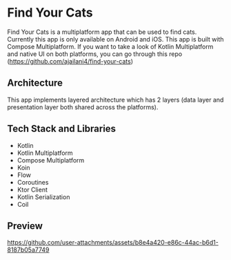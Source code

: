 # Find Your Cats
Find Your Cats is a multiplatform app that can be used to find cats. Currently this app is only available on Android and iOS. This app is built with Compose Multiplatform. If you want to take a look of Kotlin Multiplatform and native UI on both platforms, you can go through this repo (https://github.com/ajailani4/find-your-cats)

## Architecture
This app implements layered architecture which has 2 layers (data layer and presentation layer both shared across the platforms).

## Tech Stack and Libraries
- Kotlin
- Kotlin Multiplatform
- Compose Multiplatform
- Koin
- Flow
- Coroutines
- Ktor Client
- Kotlin Serialization
- Coil

## Preview
https://github.com/user-attachments/assets/b8e4a420-e86c-44ac-b6d1-8187b05a7749
